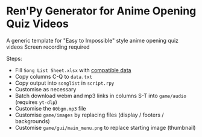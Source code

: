 # Ren'Py Generator for Anime Opening Quiz Videos

A generic template for "Easy to Impossible" style anime opening quiz videos
Screen recording required


Steps:
- Fill `Song List Sheet.xlsx` with [compatible data](https://docs.google.com/spreadsheets/d/1_601RwB9Sl3yTJQ3k0IMI8o319iZXAV4/edit?usp=drive_link&ouid=108270624448384351060&rtpof=true&sd=true)
- Copy columns C-Q to `data.txt`
- Copy output into `songlist` in `script.rpy`
- Customise as necessary
- Batch download webm and mp3 links in columns S-T into `game/audio` (requires `yt-dlp`)
- Customise the `00bgm.mp3` file
- Customise `game/images` by replacing files (display / footers / backgrounds)
- Customise `game/gui/main_menu.png` to replace starting image (thumbnail)
